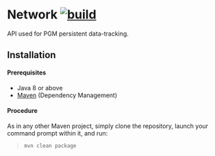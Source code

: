 Network [![build](https://github.com/ElMedievo-UdeC/PGM-API/workflows/build/badge.svg)](https://github.com/ElMedievo-UdeC/PGM-API/runs/687933018)
===

API used for PGM persistent data-tracking.

## Installation

#### Prerequisites
* Java 8 or above
* [Maven](http://maven.apache.org/) (Dependency Management)

#### Procedure
As in any other Maven project, simply clone the repository, launch your command prompt within it, and run:

  > `mvn clean package`
